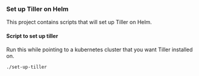 ### Set up Tiller on Helm
This project contains scripts that will set up Tiller on Helm.


#### Script to set up tiller

Run this while pointing to a kubernetes cluster that you want Tiller installed on.

``./set-up-tiller``